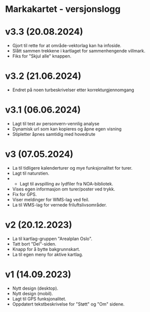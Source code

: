 
# Markakartet - versjonslogg

# v3.3 (20.08.2024)

- Gjort til rette for at område-vektorlag kan ha infoside.
- Slått sammen trekkene i kartlaget for sammenhengende villmark.
- Fiks for "Skjul alle" knappen.

# v3.2 (21.06.2024)

- Endret på noen turbeskrivelser etter korrekturgjennomgang

# v3.1 (06.06.2024)

- Lagt til test av personvern-vennlig analyse
- Dynamisk url som kan kopieres og åpne egen visning
- Stipletter åpnes samtidig med hovedrute

# v3 (07.05.2024)

- La til tidligere kalenderturer og mye funksjonalitet for turer.
- Lagt til naturstien.
- - Lagt til avspilling av lydfiler fra NOA-bibliotek.
- Vises egen informasjon om turer/poster ved trykk.
- Fix for GPS.
- Viser meldinger for WMS-lag ved feil.
- La til WMS-lag for vernede friluftslivsområder.

# v2 (20.12.2023)

- La til kartlag-gruppen "Arealplan Oslo".
- Tatt bort "Del"-siden.
- Knapp for å bytte bakgrunnskart.
- La til egen meny for aktive kartlag.

# v1 (14.09.2023)

- Nytt design (desktop).
- Nytt design (mobil).
- Lagt til GPS funksjonalitet.
- Oppdatert tekstbeskrivelse for "Støtt" og "Om" sidene.
